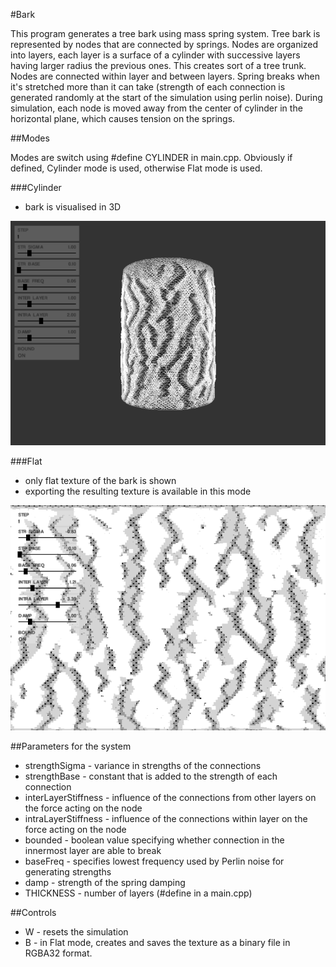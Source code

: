 #Bark

This program generates a tree bark using mass spring system. Tree bark is represented by nodes that are connected by springs. Nodes are organized into layers, each layer is a surface of a cylinder with successive layers having larger radius the previous ones. This creates sort of a tree trunk.
Nodes are connected within layer and between layers.
Spring breaks when it's stretched more than it can take (strength of each connection is generated randomly at the start of the simulation using perlin noise).
During simulation, each node is moved away from the center of cylinder in the horizontal plane, which causes tension on the springs.

##Modes

Modes are switch using #define CYLINDER in main.cpp. Obviously if defined, Cylinder mode is used, otherwise Flat mode is used.

###Cylinder

* bark is visualised in 3D 

![alt text](https://github.com/janivanecky/Bark/blob/master/Bark/img/bark1.png "Cylinder mode")

###Flat

* only flat texture of the bark is shown
* exporting the resulting texture is available in this mode

![alt text](https://github.com/janivanecky/Bark/blob/master/Bark/img/flat1.png "Flat mode")

##Parameters for the system

* strengthSigma - variance in strengths of the connections
* strengthBase - constant that is added to the strength of each connection
* interLayerStiffness - influence of the connections from other layers on the force acting on the node
* intraLayerStiffness - influence of the connections within layer on the force acting on the node
* bounded - boolean value specifying whether connection in the innermost layer are able to break
* baseFreq - specifies lowest frequency used by Perlin noise for generating strengths
* damp - strength of the spring damping
* THICKNESS - number of layers (#define in a main.cpp)

##Controls

* W - resets the simulation
* B - in Flat mode, creates and saves the texture as a binary file in RGBA32 format.


